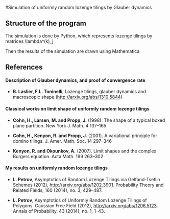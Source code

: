 
#Simulation of uniformly random lozenge tilings by Glauber dynamics

## Structure of the program

The simulation is done by Python, which represents lozenge tilings by matrices \lambda^(k)_j

Then the results of the simulation are drawn using Mathematica

## References

#### Description of Glauber dynamics, and proof of convergence rate

* **B. Laslier, F.L. Toninelli**, 
Lozenge tilings, glauber dynamics and macroscopic shape (http://arxiv.org/abs/1310.5844)

#### Classical works on limit shape of uniformly random lozenge tilings

* **Cohn, H., Larsen, M. and Propp, J.** (1998). The shape of a typical boxed plane partition.
New York J. Math. 4 137–165

* **Cohn, H., Kenyon, R. and Propp, J.** (2001). A variational principle for domino tilings.
J. Amer. Math. Soc. 14 297–346

* **Kenyon, R. and Okounkov, A.** (2007). Limit shapes and the complex Burgers equation.
Acta Math. 199 263–302

#### My results on uniformly random lozenge tilings

* **L. Petrov**,
Asymptotics of Random Lozenge Tilings via Gelfand-Tsetlin Schemes (2012), http://arxiv.org/abs/1202.3901. Probability Theory and Related Fields, 160 (2014), no. 3, 429–487.

* **L. Petrov**,  Asymptotics of Uniformly Random Lozenge Tilings of Polygons. Gaussian Free Field (2012), http://arxiv.org/abs/1206.5123. Annals of Probability, 43 (2014), no. 1, 1–43.
